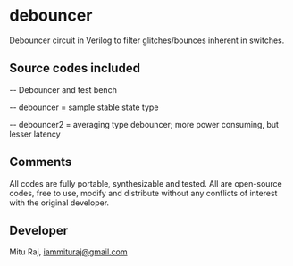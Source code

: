# debouncer
Debouncer circuit in Verilog to filter glitches/bounces inherent in switches.

Source codes included
---------------------
-- Debouncer and test bench

-- debouncer  = sample stable state type

-- debouncer2 = averaging type debouncer; more power consuming, but lesser latency

Comments
--------
All codes are fully portable, synthesizable and tested. All are open-source codes, free to use, modify and distribute without any conflicts of interest with the original developer.

Developer
---------
Mitu Raj, iammituraj@gmail.com
